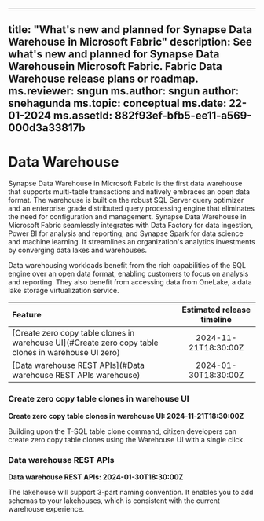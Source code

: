  
---
title: "What's new and planned for Synapse Data Warehouse in Microsoft Fabric"
description: See what's new and planned for Synapse Data Warehousein Microsoft Fabric. Fabric Data Warehouse release plans or roadmap.
ms.reviewer: sngun
ms.author: sngun
author: snehagunda
ms.topic: conceptual
ms.date: 22-01-2024 
ms.assetId: 882f93ef-bfb5-ee11-a569-000d3a33817b
---

  
# Data Warehouse

Synapse Data Warehouse in Microsoft Fabric is the first data warehouse that supports multi-table transactions and natively embraces an open data format. The warehouse is built on the robust SQL Server query optimizer and an enterprise grade distributed query processing engine that eliminates the need for configuration and management. Synapse Data Warehouse in Microsoft Fabric seamlessly integrates with Data Factory for data ingestion, Power BI for analysis and reporting, and Synapse Spark for data science and machine learning. It streamlines an organization's analytics investments by converging data lakes and warehouses.

Data warehousing workloads benefit from the rich capabilities of the SQL engine over an open data format, enabling customers to focus on analysis and reporting. They also benefit from accessing data from OneLake, a data lake storage virtualization service.

|     **Feature**      | **Estimated release timeline** |    
|:-------------------| :------------------------------:|  
|[Create zero copy table clones in warehouse UI](#Create zero copy table clones in warehouse UI zero)|2024-11-21T18:30:00Z|
|[Data warehouse REST APIs](#Data warehouse REST APIs warehouse)|2024-01-30T18:30:00Z|

### <a name="Create zero copy table clones in warehouse UI zero"></a>Create zero copy table clones in warehouse UI
**Create zero copy table clones in warehouse UI: 2024-11-21T18:30:00Z**

Building upon the T-SQL table clone command, citizen developers can create zero
copy table clones using the Warehouse UI with a single click.



### <a name="Data warehouse REST APIs warehouse"></a>Data warehouse REST APIs
**Data warehouse REST APIs: 2024-01-30T18:30:00Z**

The lakehouse will support 3-part naming convention. It enables you to add
schemas to your lakehouses, which is consistent with the current warehouse
experience.


